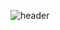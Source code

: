 ![header](https://capsule-render.vercel.app/api?type=slice&color=auto&customColorList=7&height=300&section=header&text=hyang-HA!&desc=&fontSize=80&rotate=20&fontAlign=70&fontAlignY=35&animation=fadeIn&fontColor=000000)



<!--
**hyangsso/hyangsso** is a ✨ _special_ ✨ repository because its `README.md` (this file) appears on your GitHub profile.

Here are some ideas to get you started:

![MySQL](https://img.shields.io/badge/mysql-%2300f.svg?style=for-the-badge&logo=mysql&logoColor=white)

- 🔭 I’m currently working on ...
- 🌱 I’m currently learning ...
- 👯 I’m looking to collaborate on ...
- 🤔 I’m looking for help with ...
- 💬 Ask me about ...
- 📫 How to reach me: ...
- 😄 Pronouns: ...
- ⚡ Fun fact: ...
-->
